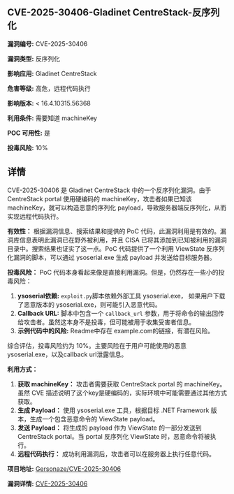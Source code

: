 ## CVE-2025-30406-Gladinet CentreStack-反序列化

**漏洞编号:** CVE-2025-30406

**漏洞类型:** 反序列化

**影响应用:** Gladinet CentreStack

**危害等级:** 高危，远程代码执行

**影响版本:** < 16.4.10315.56368

**利用条件:** 需要知道 machineKey

**POC 可用性:** 是

**投毒风险:** 10%

## 详情

CVE-2025-30406 是 Gladinet CentreStack 中的一个反序列化漏洞。由于 CentreStack portal 使用硬编码的 machineKey，攻击者如果已知该 machineKey，就可以构造恶意的序列化 payload，导致服务器端反序列化，从而实现远程代码执行。

**有效性：**
根据漏洞信息、搜索结果和提供的 PoC 代码，此漏洞利用是有效的。漏洞库信息表明此漏洞已在野外被利用，并且 CISA 已将其添加到已知被利用的漏洞目录中。搜索结果也证实了这一点。PoC 代码提供了一个利用 ViewState 反序列化漏洞的脚本，可以通过 ysoserial.exe 生成 payload 并发送给目标服务器。

**投毒风险：**
PoC 代码本身看起来像是直接利用漏洞。但是，仍然存在一些小的投毒风险：

1.  **ysoserial依赖:**  `exploit.py`脚本依赖外部工具 ysoserial.exe， 如果用户下载了恶意版本的 ysoserial.exe，则可能引入恶意代码。
2.  **Callback URL:** 脚本中包含一个 `callback_url` 参数，用于将命令的输出回传给攻击者。虽然这本身不是投毒，但可能被用于收集受害者信息。
3.  **示例代码中的风险:** Readme中存在 example.com的链接，有潜在风险。

综合评估，投毒风险约为 10%。主要风险在于用户可能使用的恶意ysoserial.exe，以及callback url泄露信息。

**利用方式：**
1.  **获取 machineKey：** 攻击者需要获取 CentreStack portal 的 machineKey。虽然 CVE 描述说明了这个key是硬编码的，实际环境中可能需要通过其他方式获取。
2.  **生成 Payload：** 使用 ysoserial.exe 工具，根据目标 .NET Framework 版本，生成一个包含恶意命令的 ViewState payload。
3.  **发送 Payload：** 将生成的 payload 作为 ViewState 的一部分发送到 CentreStack portal。当 portal 反序列化 ViewState 时，恶意命令将被执行。
4.  **远程代码执行：** 成功利用漏洞后，攻击者可以在服务器上执行任意代码。

**项目地址:** [Gersonaze/CVE-2025-30406](https://github.com/Gersonaze/CVE-2025-30406)

**漏洞详情:** [CVE-2025-30406](https://nvd.nist.gov/vuln/detail/CVE-2025-30406)